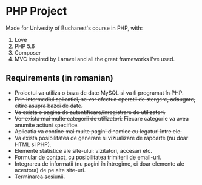 PHP Project
===

Made for Univesity of Bucharest's course in PHP, with:

1. Love
2. PHP 5.6
3. Composer
4. MVC inspired by Laravel and all the great frameworks I've used.

Requirements (in romanian)
---

* ~~Proiectul va utiliza o baza de date MySQL si va fi programat în PHP.~~ 
* ~~Prin intermediul aplicatiei, se vor efectua operatii de stergere, adaugare, citire asupra bazei de date.~~
* ~~Va exista o pagina de autentificare/înregistrare de utilizatori.~~
* ~~Vor exista mai multe categorii de utilizatori.~~ Fiecare categorie va avea anumite actiuni specifice.
* ~~Aplicatia va contine mai multe pagini dinamice cu legaturi între ele.~~ 
* Va exista posibilitatea de generare si vizualizare de rapoarte (nu doar HTML si PHP).
* Elemente statistice ale site-ului: vizitatori, accesari etc.
* Formular de contact, cu posibilitatea trimiterii de email-uri.
* Integrarea de informatii (nu pagini în întregime, ci doar elemente ale acestora) de pe alte site-uri.
* ~~Terminarea sesiunii.~~